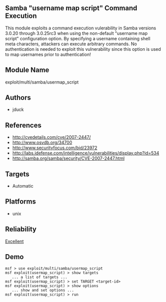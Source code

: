 ## Samba "username map script" Command Execution

This module exploits a command execution vulerability in 
Samba versions 3.0.20 through 3.0.25rc3 when using the 
non-default "username map script" configuration option. By 
specifying a username containing shell meta characters, 
attackers can execute arbitrary commands. No authentication 
is needed to exploit this vulnerability since this option is 
used to map usernames prior to authentication!


## Module Name
exploit/multi/samba/usermap_script

## Authors
* jduck


## References
* http://cvedetails.com/cve/2007-2447/
* http://www.osvdb.org/34700
* http://www.securityfocus.com/bid/23972
* http://labs.idefense.com/intelligence/vulnerabilities/display.php?id=534
* http://samba.org/samba/security/CVE-2007-2447.html



## Targets
* Automatic


## Platforms
* unix

## Reliability
[Excellent](https://github.com/rapid7/metasploit-framework/wiki/Exploit-Ranking)

## Demo

```
msf > use exploit/multi/samba/usermap_script
msf exploit(usermap_script) > show targets
   ... a list of targets ...
msf exploit(usermap_script) > set TARGET <target-id>
msf exploit(usermap_script) > show options
   ... show and set options ...
msf exploit(usermap_script) > run
```
    
    